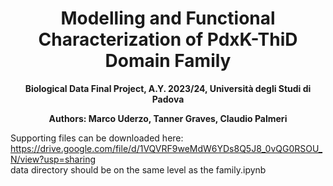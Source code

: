 <h1 align="center"> Modelling and Functional Characterization of PdxK-ThiD Domain Family </h1>

<p align="center">
<b> Biological Data Final Project, A.Y. 2023/24, Università degli Studi di Padova </b>
</p>

<p align="center">
<b> Authors: Marco Uderzo, Tanner Graves, Claudio Palmeri </b>
</p>


Supporting files can be downloaded here: https://drive.google.com/file/d/1VQVRF9weMdW6YDs8Q5J8_0vQG0RSOU_N/view?usp=sharing  
data directory should be on the same level as the family.ipynb
